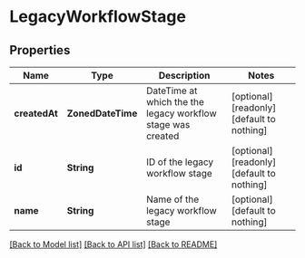 # LegacyWorkflowStage


## Properties
Name | Type | Description | Notes
------------ | ------------- | ------------- | -------------
**createdAt** | **ZonedDateTime** | DateTime at which the the legacy workflow stage was created | [optional] [readonly] [default to nothing]
**id** | **String** | ID of the legacy workflow stage | [optional] [readonly] [default to nothing]
**name** | **String** | Name of the legacy workflow stage | [optional] [default to nothing]


[[Back to Model list]](../README.md#models) [[Back to API list]](../README.md#api-endpoints) [[Back to README]](../README.md)


